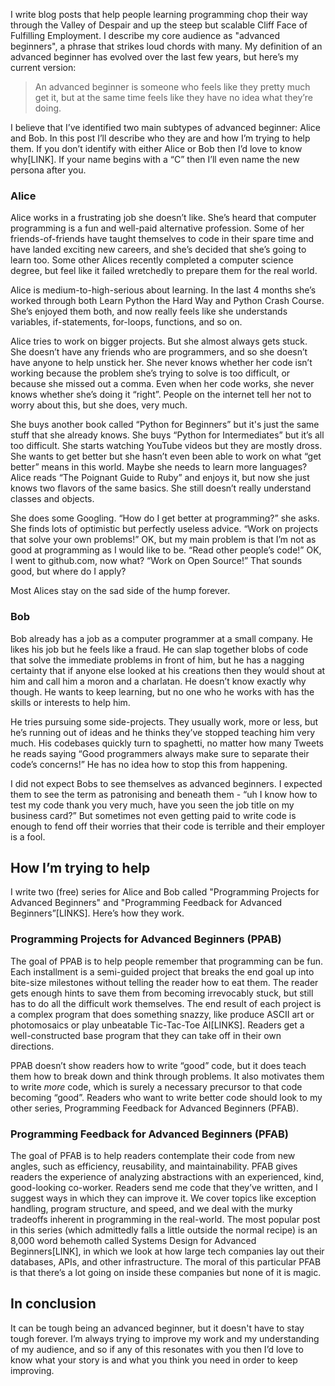 I write blog posts that help people learning programming chop their way through the Valley of Despair and up the steep but scalable Cliff Face of Fulfilling Employment. I describe my core audience as "advanced beginners", a phrase that strikes loud chords with many. My definition of an advanced beginner has evolved over the last few years, but here’s my current version:

> An advanced beginner is someone who feels like they pretty much get it, but at the same time feels like they have no idea what they’re doing.

I believe that I’ve identified two main subtypes of advanced beginner: Alice and Bob. In this post I’ll describe who they are and how I’m trying to help them. If you don’t identify with either Alice or Bob then I’d love to know why[LINK]. If your name begins with a “C” then I’ll even name the new persona after you.

### Alice

Alice works in a frustrating job she doesn’t like. She’s heard that computer programming is a fun and well-paid alternative profession. Some of her friends-of-friends have taught themselves to code in their spare time and have landed exciting new careers, and she’s decided that she’s going to learn too. Some other Alices recently completed a computer science degree, but feel like it failed wretchedly to prepare them for the real world.

Alice is medium-to-high-serious about learning. In the last 4 months she’s worked through both Learn Python the Hard Way and Python Crash Course. She’s enjoyed them both, and now really feels like she understands variables, if-statements, for-loops, functions, and so on.

Alice tries to work on bigger projects. But she almost always gets stuck. She doesn’t have any friends who are programmers, and so she doesn’t have anyone to help unstick her. She never knows whether her code isn’t working because the problem she’s trying to solve is too difficult, or because she missed out a comma. Even when her code works, she never knows whether she’s doing it “right”. People on the internet tell her not to worry about this, but she does, very much.

She buys another book called “Python for Beginners” but it's just the same stuff that she already knows. She buys “Python for Intermediates” but it’s all too difficult. She starts watching YouTube videos but they are mostly dross. She wants to get better but she hasn’t even been able to work on what “get better” means in this world. Maybe she needs to learn more languages? Alice reads “The Poignant Guide to Ruby” and enjoys it, but now she just knows two flavors of the same basics. She still doesn’t really understand classes and objects.

She does some Googling. “How do I get better at programming?” she asks. She finds lots of optimistic but perfectly useless advice. “Work on projects that solve your own problems!” OK, but my main problem is that I’m not as good at programming as I would like to be. “Read other people’s code!” OK, I went to github.com, now what? “Work on Open Source!” That sounds good, but where do I apply?

Most Alices stay on the sad side of the hump forever.

### Bob

Bob already has a job as a computer programmer at a small company. He likes his job but he feels like a fraud. He can slap together blobs of code that solve the immediate problems in front of him, but he has a nagging certainty that if anyone else looked at his creations then they would shout at him and call him a moron and a charlatan. He doesn’t know exactly why though. He wants to keep learning, but no one who he works with has the skills or interests to help him.

He tries pursuing some side-projects. They usually work, more or less, but he’s running out of ideas and he thinks they’ve stopped teaching him very much. His codebases quickly turn to spaghetti, no matter how many Tweets he reads saying “Good programmers always make sure to separate their code’s concerns!” He has no idea how to stop this from happening.

I did not expect Bobs to see themselves as advanced beginners. I expected them to see the term as patronising and beneath them - “uh I know how to test my code thank you very much, have you seen the job title on my business card?” But sometimes not even getting paid to write code is enough to fend off their worries that their code is terrible and their employer is a fool.

## How I’m trying to help

I write two (free) series for Alice and Bob called "Programming Projects for Advanced Beginners" and "Programming Feedback for Advanced Beginners”[LINKS]. Here’s how they work.

### Programming Projects for Advanced Beginners (PPAB)

The goal of PPAB is to help people remember that programming can be fun. Each installment is a semi-guided project that breaks the end goal up into bite-size milestones without telling the reader how to eat them. The reader gets enough hints to save them from becoming irrevocably stuck, but still has to do all the difficult work themselves. The end result of each project is a complex program that does something snazzy, like produce ASCII art or photomosaics or play unbeatable Tic-Tac-Toe AI[LINKS]. Readers get a well-constructed base program that they can take off in their own directions.

PPAB doesn’t show readers how to write “good” code, but it does teach them how to break down and think through problems. It also motivates them to write *more* code, which is surely a necessary precursor to that code becoming “good”. Readers who want to write better code should look to my other series, Programming Feedback for Advanced Beginners (PFAB).

### Programming Feedback for Advanced Beginners (PFAB)

The goal of PFAB is to help readers contemplate their code from new angles, such as efficiency, reusability, and maintainability. PFAB gives readers the experience of analyzing abstractions with an experienced, kind, good-looking co-worker. Readers send me code that they’ve written, and I suggest ways in which they can improve it. We cover topics like exception handling, program structure, and speed, and we deal with the murky tradeoffs inherent in programming in the real-world. The most popular post in this series (which admittedly falls a little outside the normal recipe) is an 8,000 word behemoth called Systems Design for Advanced Beginners[LINK], in which we look at how large tech companies lay out their databases, APIs, and other infrastructure. The moral of this particular PFAB is that there’s a lot going on inside these companies but none of it is magic.

## In conclusion

It can be tough being an advanced beginner, but it doesn't have to stay tough forever. I’m always trying to improve my work and my understanding of my audience, and so if any of this resonates with you then I’d love to know what your story is and what you think you need in order to keep improving.
